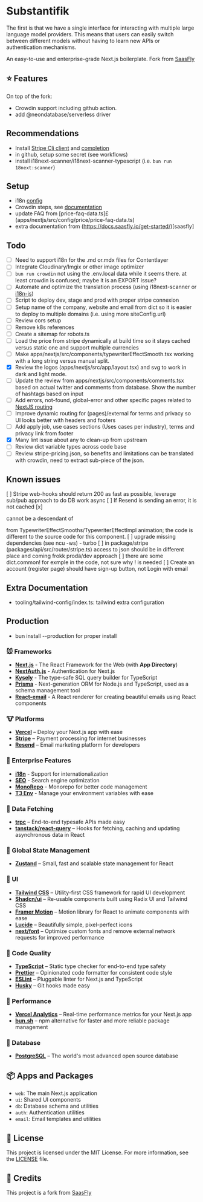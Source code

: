 # Substantifik

The first is that we have a single interface for interacting with multiple large language model providers. This means that users can easily switch between different models without having to learn new APIs or authentication mechanisms.

An easy-to-use and enterprise-grade Next.js boilerplate.
Fork from [SaasFly](https://github.com/saasfly/saasfly)

## ⭐ Features

On top of the fork:

- Crowdin support including github action.
- add @neondatabase/serverless driver

## Recommendations

- Install [Stripe Cli client](https://docs.stripe.com/stripe-cli) and [completion](https://docs.stripe.com/stripe-cli/autocomplete)
- in github, setup some secret (see workflows)
- install i18next-scanner/i18next-scanner-typescript (i.e. `bun run 18next:scanner`)

## Setup

- i18n [config](apps/nextjs/src/config/i18n-config.ts)
- Crowdin steps, see [documentation](https://docusaurus.io/docs/i18n/crowdin)
- update FAQ from [price-faq-data.ts]£(apps/nextjs/src/config/price/price-faq-data.ts)
- extra documentation from (https://docs.saasfly.io/get-started/)[saasfly]

## Todo

- [ ] Need to support i18n for the .md or.mdx files for Contentlayer
- [ ] Integrate Cloudinary/Imgix or other image optimizer
- [ ] `bun run crowdin` not using the .env.local data while it seems there. at least crowdin is confused; maybe it is an EXPORT issue?
- [ ] Automate and optimize the translation process (using i18next-scanner or [i18n-js](https://github.com/fnando/i18n-js))
- [ ] Script to deploy dev, stage and prod with proper stripe connexion
- [ ] Setup name of the company, website and email from dict so it is easier to deploy to multiple domains (i.e. using more siteConfig.url)
- [ ] Review cors setup
- [ ] Remove k8s references
- [ ] Create a sitemap for robots.ts
- [ ] Load the price from stripe dynamically at build time so it stays cached versus static one and support multiple currencies
- [ ] Make apps/nextjs/src/components/typewriterEffectSmooth.tsx working with a long string versus manual split.
- [x] Review the logos (apps/nextjs/src/app/layout.tsx) and svg to work in dark and light mode.
- [ ] Update the review from apps/nextjs/src/components/comments.tsx based on actual twitter and comments from database. Show the number of hashtags based on input
- [ ] Add errors, not-found, global-error and other specific pages related to [NextJS routing](https://nextjs.org/docs/app/building-your-application/routing)
- [ ] Improve dynamic routing for (pages)/external for terms and privacy so UI looks better with headers and footers
- [ ] Add apply job, use cases sections (Uses cases per industry), terms and privacy link from footer
- [x] Many lint issue about any to clean-up from upstream
- [ ] Review dict variable types <Record> across code base
- [ ] Review stripe-pricing.json, so benefits and limitations can be translated with crowdin, need to extract sub-piece of the json.

## Known issues

[ ] Stripe web-hooks should return 200 as fast as possible, leverage sub/pub approach to do DB work async
[ ] If Resend is sending an error, it is not cached
[x] <p> cannot be a descendant of <p> from TypewriterEffectSmooths/TypewriterEffectImpl animation; the code is different to the source code for this component.
[ ] upgrade missing dependencies (see ncu -ws) - turbo
[ ] in package/stripe (packages/api/src/router/stripe.ts) access to json should be in different place and coming frokk prodä/dev approach
[ ] there are some dict.common! for exmple in the code, not sure why ! is needed
[ ] Create an account (register page) should have sign-up button, not Login with email
## Extra Documentation

- tooling/tailwind-config/index.ts: tailwind extra configuration

## Production

- bun install --production for proper install

### 🐭 Frameworks

- **[Next.js](https://nextjs.org/)** - The React Framework for the Web (with **App Directory**)
- **[NextAuth.js](https://next-auth.js.org/)** - Authentication for Next.js
- **[Kysely](https://kysely.dev/)** - The type-safe SQL query builder for TypeScript
- **[Prisma](https://www.prisma.io/)** - Next-generation ORM for Node.js and TypeScript, used as a schema management tool
- **[React-email](https://react.email/)** - A React renderer for creating beautiful emails using React components

### 🐮 Platforms

- **[Vercel](https://vercel.com/)** – Deploy your Next.js app with ease
- **[Stripe](https://stripe.com/)** – Payment processing for internet businesses
- **[Resend](https://resend.com/)** – Email marketing platform for developers

### 🐯 Enterprise Features

- **[i18n](https://nextjs.org/docs/app/building-your-application/routing/internationalization)** - Support for internationalization
- **[SEO](https://nextjs.org/docs/app/building-your-application/optimizing/metadata)** - Search engine optimization
- **[MonoRepo](https://turbo.build/)** - Monorepo for better code management
- **[T3 Env](https://env.t3.gg/)** - Manage your environment variables with ease

### 🐰 Data Fetching

- **[trpc](https://trpc.io/)** – End-to-end typesafe APIs made easy
- **[tanstack/react-query](https://react-query.tanstack.com/)** – Hooks for fetching, caching and updating asynchronous data in React

### 🐲 Global State Management

- **[Zustand](https://zustand.surge.sh/)** – Small, fast and scalable state management for React

### 🐒 UI

- **[Tailwind CSS](https://tailwindcss.com/)** – Utility-first CSS framework for rapid UI development
- **[Shadcn/ui](https://ui.shadcn.com/)** – Re-usable components built using Radix UI and Tailwind CSS
- **[Framer Motion](https://framer.com/motion)** – Motion library for React to animate components with ease
- **[Lucide](https://lucide.dev/)** – Beautifully simple, pixel-perfect icons
- **[next/font](https://nextjs.org/docs/basic-features/font-optimization)** – Optimize custom fonts and remove external network requests for improved performance

### 🐴 Code Quality

- **[TypeScript](https://www.typescriptlang.org/)** – Static type checker for end-to-end type safety
- **[Prettier](https://prettier.io/)** – Opinionated code formatter for consistent code style
- **[ESLint](https://eslint.org/)** – Pluggable linter for Next.js and TypeScript
- **[Husky](https://typicode.github.io/husky)** – Git hooks made easy

### 🐑 Performance

- **[Vercel Analytics](https://vercel.com/analytics)** – Real-time performance metrics for your Next.js app
- **[bun.sh](https://bun.sh/)** – npm alternative for faster and more reliable package management

### 🐘 Database

- **[PostgreSQL](https://www.postgresql.org/)** – The world's most advanced open source database

## 📦 Apps and Packages

- `web`: The main Next.js application
- `ui`: Shared UI components
- `db`: Database schema and utilities
- `auth`: Authentication utilities
- `email`: Email templates and utilities

## 📜 License

This project is licensed under the MIT License. For more information, see the [LICENSE](./LICENSE) file.

## 🙏 Credits

This project is a fork from [SaasFly](https://github.com/saasfly/saasfly)
